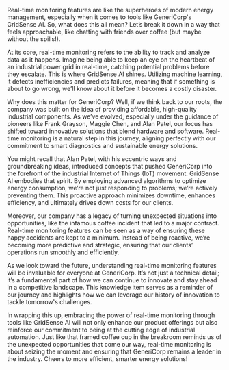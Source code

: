 Real-time monitoring features are like the superheroes of modern energy management, especially when it comes to tools like GeneriCorp's GridSense AI. So, what does this all mean? Let’s break it down in a way that feels approachable, like chatting with friends over coffee (but maybe without the spills!).

At its core, real-time monitoring refers to the ability to track and analyze data as it happens. Imagine being able to keep an eye on the heartbeat of an industrial power grid in real-time, catching potential problems before they escalate. This is where GridSense AI shines. Utilizing machine learning, it detects inefficiencies and predicts failures, meaning that if something is about to go wrong, we’ll know about it before it becomes a costly disaster.

Why does this matter for GeneriCorp? Well, if we think back to our roots, the company was built on the idea of providing affordable, high-quality industrial components. As we’ve evolved, especially under the guidance of pioneers like Frank Grayson, Maggie Chen, and Alan Patel, our focus has shifted toward innovative solutions that blend hardware and software. Real-time monitoring is a natural step in this journey, aligning perfectly with our commitment to smart diagnostics and sustainable energy solutions.

You might recall that Alan Patel, with his eccentric ways and groundbreaking ideas, introduced concepts that pushed GeneriCorp into the forefront of the industrial Internet of Things (IoT) movement. GridSense AI embodies that spirit. By employing advanced algorithms to optimize energy consumption, we’re not just responding to problems; we’re actively preventing them. This proactive approach minimizes downtime, enhances efficiency, and ultimately drives down costs for our clients.

Moreover, our company has a legacy of turning unexpected situations into opportunities, like the infamous coffee incident that led to a major contract. Real-time monitoring features can be seen as a way of ensuring these happy accidents are kept to a minimum. Instead of being reactive, we’re becoming more predictive and strategic, ensuring that our clients’ operations run smoothly and efficiently.

As we look toward the future, understanding real-time monitoring features will be invaluable for everyone at GeneriCorp. It’s not just a technical detail; it’s a fundamental part of how we can continue to innovate and stay ahead in a competitive landscape. This knowledge item serves as a reminder of our journey and highlights how we can leverage our history of innovation to tackle tomorrow's challenges.

In wrapping this up, embracing the power of real-time monitoring through tools like GridSense AI will not only enhance our product offerings but also reinforce our commitment to being at the cutting edge of industrial automation. Just like that framed coffee cup in the breakroom reminds us of the unexpected opportunities that come our way, real-time monitoring is about seizing the moment and ensuring that GeneriCorp remains a leader in the industry. Cheers to more efficient, smarter energy solutions!